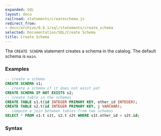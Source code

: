 ```yaml
---
expanded: SQL
layout: docu
railroad: statements/createschema.js
redirect_from:
- docs/archive/0.6.1/sql/statements/create_schema
selected: Documentation/SQL/Create Schema
title: Create Schema
---
```


The `CREATE SCHEMA` statement creates a schema in the catalog. The default schema is `main`.

### Examples
```sql
-- create a schema
CREATE SCHEMA s1;
-- create a schema if it does not exist yet
CREATE SCHEMA IF NOT EXISTS s2;
-- create table in the schemas
CREATE TABLE s1.t(id INTEGER PRIMARY KEY, other_id INTEGER);
CREATE TABLE s2.t(id INTEGER PRIMARY KEY, j VARCHAR);
-- compute a join between tables from two schemas
SELECT * FROM s1.t s1t, s2.t s2t WHERE s1t.other_id = s2t.id;
```

### Syntax
<div id="rrdiagram"></div>